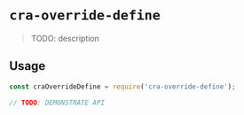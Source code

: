 # `cra-override-define`

> TODO: description

## Usage

```javascript
const craOverrideDefine = require('cra-override-define');

// TODO: DEMONSTRATE API
```
